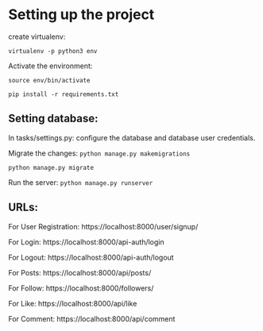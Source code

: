 # Setting up the project

create virtualenv:

`virtualenv -p python3 env`

Activate the environment: 

`source env/bin/activate`

`pip install -r requirements.txt`

## Setting database:
In tasks/settings.py: configure the database and database user credentials.

Migrate the changes:
  `python manage.py makemigrations`
  
  `python manage.py migrate`

Run the server: 
 `python manage.py runserver`

## URLs:
For User Registration:
    https://localhost:8000/user/signup/

For Login:
    https://localhost:8000/api-auth/login
    
For Logout:
    https://localhost:8000/api-auth/logout

For Posts:
    https://localhost:8000/api/posts/

For Follow:
    https://localhost:8000/followers/

For Like:
    https://localhost:8000/api/like
 
 For Comment:
    https://localhost:8000/api/comment

